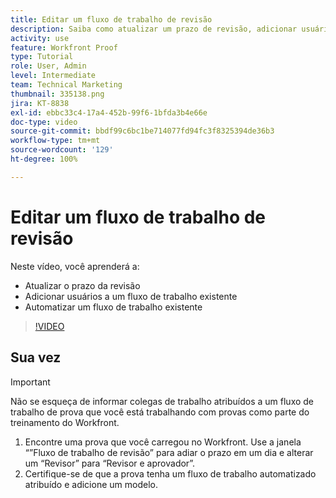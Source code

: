 ```yaml
---
title: Editar um fluxo de trabalho de revisão
description: Saiba como atualizar um prazo de revisão, adicionar usuários a um fluxo de trabalho existente e mudar e automatizar um fluxo de trabalho no [!DNL  Workfront].
activity: use
feature: Workfront Proof
type: Tutorial
role: User, Admin
level: Intermediate
team: Technical Marketing
thumbnail: 335138.png
jira: KT-8838
exl-id: ebbc33c4-17a4-452b-99f6-1bfda3b4e66e
doc-type: video
source-git-commit: bbdf99c6bc1be714077fd94fc3f8325394de36b3
workflow-type: tm+mt
source-wordcount: '129'
ht-degree: 100%

---
```


# Editar um fluxo de trabalho de revisão

Neste vídeo, você aprenderá a:

* Atualizar o prazo da revisão
* Adicionar usuários a um fluxo de trabalho existente
* Automatizar um fluxo de trabalho existente

>[!VIDEO](https://video.tv.adobe.com/v/335138/?quality=12&learn=on&enablevpops=1)

## Sua vez

>[!IMPORTANT]
>
>Não se esqueça de informar colegas de trabalho atribuídos a um fluxo de trabalho de prova que você está trabalhando com provas como parte do treinamento do Workfront.

1. Encontre uma prova que você carregou no Workfront. Use a janela “”Fluxo de trabalho de revisão” para adiar o prazo em um dia e alterar um “Revisor” para “Revisor e aprovador”.
1. Certifique-se de que a prova tenha um fluxo de trabalho automatizado atribuído e adicione um modelo.



<!--
## Learn more
* Add stages and users to an automated workflow on a proof
* Convert a basic workflow to an automated workflow on a proof
* Create or edit an automated workflow for an existing proof
* Edit proof stages and reviewers
-->
